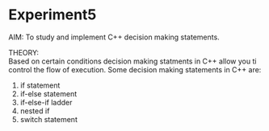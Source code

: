 # Experiment5

AIM: To study and implement C++ decision making statements. <br>

THEORY: <br>
Based on certain conditions decision making statments in C++ allow you ti control the flow of execution. Some decision making statements in C++ are: <br>
1) if statement
2) if-else statement
3) if-else-if ladder
4) nested if
5) switch statement
